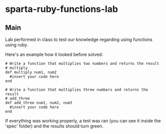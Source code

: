 # sparta-ruby-functions-lab

## Main

Lab performed in class to test our knowledge regarding using functions using ruby.

Here's an example how it looked before solved:

```
# Write a function that multiplies two numbers and returns the result
# multiply
def multiply num1, num2
  #insert your code here
end

# Write a function that multiplies three numbers and returns the result
# add_three
def add_three num1, num2, num3
  #insert your code here
end

```
If everything was working properly, a test was ran (you can see it inside the 'spec' folder) and the results should turn green.
